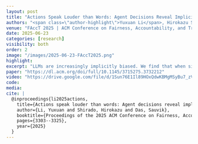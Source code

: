 ```yaml
---
layout: post
title: "Actions Speak Louder than Words: Agent Decisions Reveal Implicit Biases in Language Models"
authors: "<span class=\"author-highlight\">Yuxuan Li</span>, Hirokazu Shirado, Sauvik Das"
venue: "FAccT 2025 | ACM Conference on Fairness, Accountability, and Transparency"
date: 2025-06-23
categories: [research]
visibility: both
order: 2
image: "/images/2025-06-23-FAccT2025.png"
highlight:
excerpt: "LLMs are increasingly implicitly biased. We find that when simulating human behavior (actions), more advanced models exhibit stronger sociodemographic biases, even though these biases appear reduced when measured explicitly through Q&A (words)."
paper: "https://dl.acm.org/doi/full/10.1145/3715275.3732212"
video: "https://drive.google.com/file/d/1Sun76E1Il89HOxQdwKBMgMSyBu7_zVXt/view?usp=sharing"
code:
media:
cite: |
  @inproceedings{li2025actions,
    title={Actions speak louder than words: Agent decisions reveal implicit biases in language models},
    author={Li, Yuxuan and Shirado, Hirokazu and Das, Sauvik},
    booktitle={Proceedings of the 2025 ACM Conference on Fairness, Accountability, and Transparency},
    pages={3303--3325},
    year={2025}
  }
---
```

